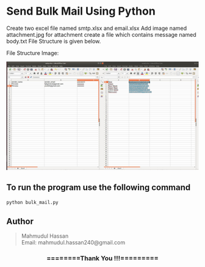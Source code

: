 # Send Bulk Mail Using Python

<p>
    Create two excel file named smtp.xlsx and email.xlsx
    Add image named attachment.jpg for attachment
    create a file which contains message named body.txt
    File Structure is given below.
</p>

File Structure Image:

![Image of File](./test.jpg)
<h2> To run the program use the following command </h2>
<code>python bulk_mail.py</code>

<h2>Author</h2>
<blockquote>
  Mahmudul Hassan<br>
  Email: mahmudul.hassan240@gmail.com
</blockquote>

<div align="center">
    <h3>========Thank You !!!=========</h3>
</div>
